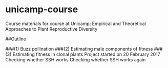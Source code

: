 # unicamp-course
Course materials for course at Unicamp: Empirical and Theoretical Approaches to Plant Reproductive Diversity

##Outline

###(1) Buzz pollination
###(2) Estimating male components of fitness
###(3) Estimating fitness in clonal plants
Project started on 20 February 2017
Checking whether SSH works
Checking whether SSH works again
